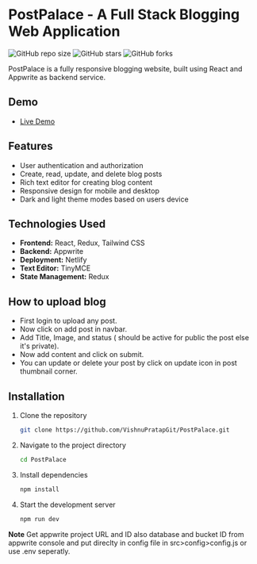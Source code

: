 # PostPalace - A Full Stack Blogging Web Application

![GitHub repo size](https://img.shields.io/github/repo-size/VishnuPratapGit/PostPalace)
![GitHub stars](https://img.shields.io/github/stars/VishnuPratapGit/PostPalace?style=social)
![GitHub forks](https://img.shields.io/github/forks/VishnuPratapGit/PostPalace?style=social)

PostPalace is a fully responsive blogging website, built using React and Appwrite as backend service.

## Demo

- [Live Demo](https://postpalace.netlify.app)

## Features

- User authentication and authorization
- Create, read, update, and delete blog posts
- Rich text editor for creating blog content
- Responsive design for mobile and desktop
- Dark and light theme modes based on users device

## Technologies Used

- **Frontend:** React, Redux, Tailwind CSS
- **Backend:** Appwrite
- **Deployment:** Netlify
- **Text Editor:** TinyMCE
- **State Management:** Redux

## How to upload blog

- First login to upload any post.
- Now click on add post in navbar.
- Add Title, Image, and status ( should be active for public the post else it's private).
- Now add content and click on submit.
- You can update or delete your post by click on update icon in post thumbnail corner.

## Installation

1. Clone the repository
   ```bash
   git clone https://github.com/VishnuPratapGit/PostPalace.git

2. Navigate to the project directory
   ```bash
   cd PostPalace

3. Install dependencies
   ```bash
   npm install
   
4. Start the development server
   ```bash
   npm run dev

**Note** Get appwrite project URL and ID also database and bucket ID from appwrite console and put direclty in config file in src>config>config.js or use .env seperatly.
